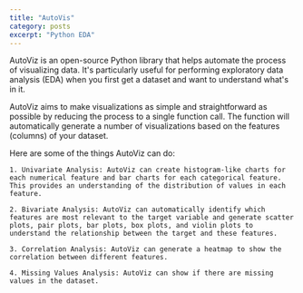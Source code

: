 ```yaml
---
title: "AutoVis"
category: posts
excerpt: "Python EDA"
---
```

AutoViz is an open-source Python library that helps automate the process of visualizing data. It's particularly useful for performing exploratory data analysis (EDA) when you first get a dataset and want to understand what's in it.

AutoViz aims to make visualizations as simple and straightforward as possible by reducing the process to a single function call. The function will automatically generate a number of visualizations based on the features (columns) of your dataset.

Here are some of the things AutoViz can do:
    
    1. Univariate Analysis: AutoViz can create histogram-like charts for each numerical feature and bar charts for each categorical feature. This provides an understanding of the distribution of values in each feature.
    
    2. Bivariate Analysis: AutoViz can automatically identify which features are most relevant to the target variable and generate scatter plots, pair plots, bar plots, box plots, and violin plots to understand the relationship between the target and these features.
    
    3. Correlation Analysis: AutoViz can generate a heatmap to show the correlation between different features.
    
    4. Missing Values Analysis: AutoViz can show if there are missing values in the dataset.
